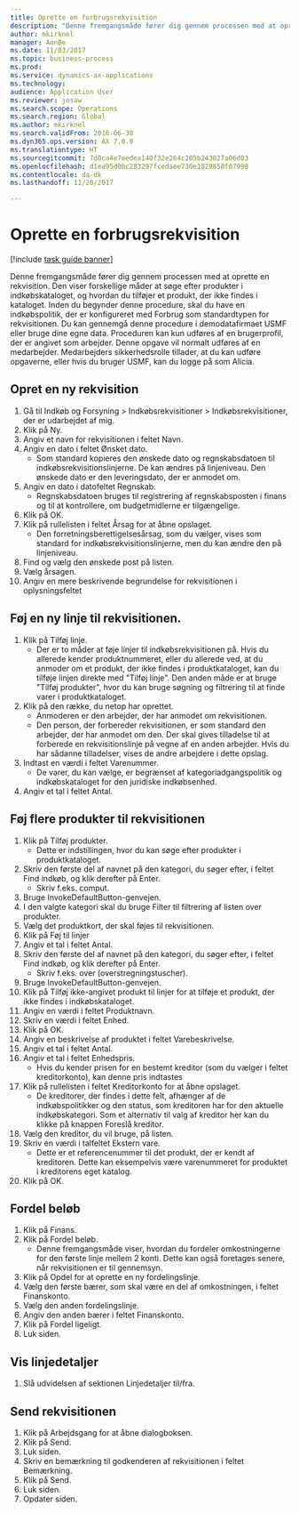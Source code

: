 ```yaml
--- 
title: Oprette en forbrugsrekvisition
description: "Denne fremgangsmåde fører dig gennem processen med at oprette en rekvisition."
author: mkirknel
manager: AnnBe
ms.date: 11/03/2017
ms.topic: business-process
ms.prod: 
ms.service: dynamics-ax-applications
ms.technology: 
audience: Application User
ms.reviewer: josaw
ms.search.scope: Operations
ms.search.region: Global
ms.author: mkirknel
ms.search.validFrom: 2016-06-30
ms.dyn365.ops.version: AX 7.0.0
ms.translationtype: HT
ms.sourcegitcommit: 7d8ca4e7eedea140f32e264c205b243027a06d03
ms.openlocfilehash: d1ea95d0bc283297fcedaee730e1829850f07998
ms.contentlocale: da-dk
ms.lasthandoff: 11/20/2017

---
```

# <a name="create-a-requisition-for-consumption"></a>Oprette en forbrugsrekvisition

[!include [task guide banner](../../includes/task-guide-banner.md)]

Denne fremgangsmåde fører dig gennem processen med at oprette en rekvisition. Den viser forskellige måder at søge efter produkter i indkøbskataloget, og hvordan du tilføjer et produkt, der ikke findes i kataloget. Inden du begynder denne procedure, skal du have en indkøbspolitik, der er konfigureret med Forbrug som standardtypen for rekvisitionen. Du kan gennemgå denne procedure i demodatafirmaet USMF eller bruge dine egne data. Proceduren kan kun udføres af en brugerprofil, der er angivet som arbejder.  Denne opgave vil normalt udføres af en medarbejder. Medarbejders sikkerhedsrolle tillader, at du kan udføre opgaverne, eller hvis du bruger USMF, kan du logge på som Alicia.


## <a name="create-a-new-requisition"></a>Opret en ny rekvisition
1. Gå til Indkøb og Forsyning > Indkøbsrekvisitioner > Indkøbsrekvisitioner, der er udarbejdet af mig.
2. Klik på Ny.
3. Angiv et navn for rekvisitionen i feltet Navn.
4. Angiv en dato i feltet Ønsket dato.
    * Som standard kopieres den ønskede dato og regnskabsdatoen til indkøbsrekvisitionslinjerne. De kan ændres på linjeniveau. Den ønskede dato er den leveringsdato, der er anmodet om.  
5. Angiv en dato i datofeltet Regnskab.
    * Regnskabsdatoen bruges til registrering af regnskabsposten i finans og til at kontrollere, om budgetmidlerne er tilgængelige.  
6. Klik på OK.
7. Klik på rullelisten i feltet Årsag for at åbne opslaget.
    * Den forretningsberettigelsesårsag, som du vælger, vises som standard for indkøbsrekvisitionslinjerne, men du kan ændre den på linjeniveau.    
8. Find og vælg den ønskede post på listen.
9. Vælg årsagen.
10. Angiv en mere beskrivende begrundelse for rekvisitionen i oplysningsfeltet

## <a name="add-a-line-to-the-requisition"></a>Føj en ny linje til rekvisitionen.
1. Klik på Tilføj linje.
    * Der er to måder at føje linjer til indkøbsrekvisitionen på. Hvis du allerede kender produktnummeret, eller du allerede ved, at du anmoder om et produkt, der ikke findes i produktkataloget, kan du tilføje linjen direkte med "Tilføj linje". Den anden måde er at bruge "Tilføj produkter", hvor du kan bruge søgning og filtrering til at finde varer i produktkataloget.    
2. Klik på den række, du netop har oprettet.
    * Anmoderen er den arbejder, der har anmodet om rekvisitionen.   
    * Den person, der forbereder rekvisitionen, er som standard den arbejder, der har anmodet om den. Der skal gives tilladelse til at forberede en rekvisitionslinje på vegne af en anden arbejder. Hvis du har sådanne tilladelser, vises de andre arbejdere i dette opslag.  
3. Indtast en værdi i feltet Varenummer.
    * De varer, du kan vælge, er begrænset af kategoriadgangspolitik og indkøbskataloget for den juridiske indkøbsenhed.   
4. Angiv et tal i feltet Antal.

## <a name="add-more-products-to-the-requisition"></a>Føj flere produkter til rekvisitionen
1. Klik på Tilføj produkter.
    * Dette er indstillingen, hvor du kan søge efter produkter i produktkataloget.    
2. Skriv den første del af navnet på den kategori, du søger efter, i feltet Find indkøb, og klik derefter på Enter.
    * Skriv f.eks. comput.  
3. Bruge InvokeDefaultButton-genvejen.
4. I den valgte kategori skal du bruge Filter til filtrering af listen over produkter.
5. Vælg det produktkort, der skal føjes til rekvisitionen.
6. Klik på Føj til linjer
7. Angiv et tal i feltet Antal.
8. Skriv den første del af navnet på den kategori, du søger efter, i feltet Find indkøb, og klik derefter på Enter.
    * Skriv f.eks. over (overstregningstuscher).  
9. Bruge InvokeDefaultButton-genvejen.
10. Klik på Tilføj ikke-angivet produkt til linjer for at tilføje et produkt, der ikke findes i indkøbskataloget.
11. Angiv en værdi i feltet Produktnavn.
12. Skriv en værdi i feltet Enhed.
13. Klik på OK.
14. Angiv en beskrivelse af produktet i feltet Varebeskrivelse.
15. Angiv et tal i feltet Antal.
16. Angiv et tal i feltet Enhedspris.
    * Hvis du kender prisen for en bestemt kreditor (som du vælger i feltet kreditorkonto), kan denne pris indtastes   
17. Klik på rullelisten i feltet Kreditorkonto for at åbne opslaget.
    * De kreditorer, der findes i dette felt, afhænger af de indkøbspolitikker og den status, som kreditoren har for den aktuelle indkøbskategori. Som et alternativ til valg af kreditor her kan du klikke på knappen Foreslå kreditor.    
18. Vælg den kreditor, du vil bruge, på listen.
19. Skriv en værdi i talfeltet Ekstern vare.
    * Dette er et referencenummer til det produkt, der er kendt af kreditoren. Dette kan eksempelvis være varenummeret for produktet i kreditorens eget katalog.  
20. Klik på OK.

## <a name="distribute-amounts"></a>Fordel beløb
1. Klik på Finans.
2. Klik på Fordel beløb.
    * Denne fremgangsmåde viser, hvordan du fordeler omkostningerne for den første linje mellem 2 konti. Dette kan også foretages senere, når rekvisitionen er til gennemsyn.  
3. Klik på Opdel for at oprette en ny fordelingslinje.
4. Vælg den første bærer, som skal være en del af omkostningen, i feltet Finanskonto.
5. Vælg den anden fordelingslinje.
6. Angiv den anden bærer i feltet Finanskonto.
7. Klik på Fordel ligeligt.
8. Luk siden.

## <a name="view-line-details"></a>Vis linjedetaljer
1. Slå udvidelsen af sektionen Linjedetaljer til/fra.

## <a name="submit-the-requisition"></a>Send rekvisitionen
1. Klik på Arbejdsgang for at åbne dialogboksen.
2. Klik på Send.
3. Luk siden.
4. Skriv en bemærkning til godkenderen af rekvisitionen i feltet Bemærkning.
5. Klik på Send.
6. Luk siden.
7. Opdater siden.


